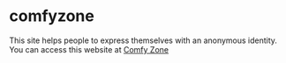 # comfyzone
This site helps people to express themselves with an anonymous identity.
You can access this website at <a href="http://comfy-zone.herokuapp.com/">Comfy Zone</a>
